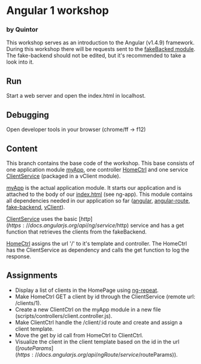 # Angular 1 workshop
### by Quintor
This workshop serves as an introduction to the Angular (v1.4.9) framework. During this workshop there will be requests sent to 
the [fakeBacked module](../master/libs/fake-backend.js).  The fake-backend should not be edited, but it's recommended to take a
look into it.

## Run
Start a web server and open the index.html in localhost.

## Debugging
Open developer tools in your browser (chrome/ff -> f12)

## Content
This branch contains the base code of the workshop. This base consists of one application module [myApp](../master/scripts/app.js), one 
controller [HomeCtrl](../master/scripts/controllers/home.controller.js) and one service [ClientService](../master/scripts/services/client.service.js) (packaged in a vClient module).

[myApp](../master/scripts/app.js) is the actual application module. It starts our application and is attached to the body of our [index.html](../master/index.html) (see ng-app). This module 
contains all dependencies needed in our application so far ([angular](../master/libs/angular.js), [angular-route](../master/libs/angular-route.js), [fake-backend](../master/libs/fake-backend.js), [vClient](../master/scripts/services/client.service.js)).

[ClientService](../master/scripts/services/client.service.js) uses the basic [$http](https://docs.angularjs.org/api/ng/service/$http) service and has a get function that retrieves the clients from the fakeBackend.

[HomeCtrl](../master/scripts/controllers/home.controller.js) assigns the url '/' to it's template and controller. The HomeCtrl has the ClientService as dependency and calls
the get function to log the response.

## Assignments
- Display a list of clients in the HomePage using [ng-repeat](https://docs.angularjs.org/api/ng/directive/ngRepeat).
- Make HomeCtrl GET a client by id through the ClientService (remote url: /clients/1).
- Create a new ClientCtrl on the myApp module in a new file (scripts/controllers/client.controller.js).
- Make ClientCtrl handle the /client/:id route and create and assign a client template.
- Move the get by id call from HomeCtrl to ClientCtrl.
- Visualize the client in the client template based on the id in the url ([$routeParams](https://docs.angularjs.org/api/ngRoute/service/$routeParams)).
